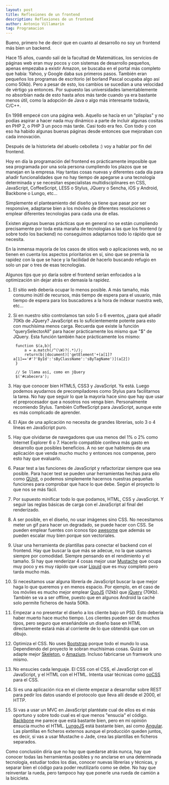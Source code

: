 ```yaml
---
layout: post
title: Reflexiones de un frontend
description: Reflexiones de un frontend
author: Antonio Villamarin
tag: Programacion
---
```


Bueno, primero he de decir que en cuanto al desarrollo no soy un frontend más bien un backend.

Hace 15 años, cuando salí de la facultad de Matemáticas, los servicios de páginas web eran muy pocos y con sistemas de desarrollo pequeños, apenas empezaba a existir Amazon, se buscaba en el portal más completo que había: Yahoo, y Google daba sus primeros pasos. También eran pequeños los programas de escritorio (el borland Pascal ocupaba algo así como 50kb). Pero a pesar de esto, los cambios se sucedían a una velocidad de vértigo ya entonces. Por supuesto las universidades lamentablemente no absorbían nada de esto hasta años más tarde cuando ya era bastante menos útil, como la adopción de Java o algo más interesante todavía, C/C++.

En 1998 empecé con una página web. Aquello se hacía en un "plisplas" y no podías aspirar a hacer nada muy dinámico a parte de incluir algunas cositas en PHP 2, o PHP 3 un poco más tarde. Casi todo era feo. Con todo y con eso ha habido algunas buenas páginas desde entonces que mejoraban con cada innovación.

Después de la historieta del abuelo cebolleta :) voy a hablar por fin del frontend.

Hoy en día la programación del frontend es prácticamente imposible que sea programada por una sola persona cumpliendo los plazos que se manejan en la empresa. Hay tantas cosas nuevas y diferentes cada día para añadir funcionalidades que no hay tiempo de apegarse a una tecnología determinada y se necesitan especialistas multidisciplinares en CSS, JavaScript, CoffeeScript, LESS o Stylus, JQuery o Sencha, iOS y Android, Backbone o Lungo, etc...

Simplemente el planteamiento del diseño ya tiene que pasar por ser responsive, adaptarse bien a los móviles de diferentes resoluciones o emplear diferentes tecnologías para cada una de ellas.

Existen algunas buenas prácticas que en general no se están cumpliendo precisamente por toda esta maraña de tecnologías a las que los frontend (y sobre todo los backend) no conseguimos adaptarnos todo lo rápido que se necesita.

En la inmensa mayoría de los casos de sitios web o aplicaciones web, no se tienen en cuenta los aspectos prioritarios en sí, sino que se premia la rapidez con la que se hace y la facilidad de hacerlo buscando refugio en solo un par o tres de esas tecnologías.

Algunos tips que yo daría sobre el frontend serían enfocados a la optimización sin dejar atrás en demasía la rapidez.

1. El sitio web debería ocupar lo menos posible. A más tamaño, más consumo inútil de recursos, más tiempo de espera para el usuario, más tiempo de espera para los buscadores a la hora de indexar nuestra web, etc...

2. Si en nuestro sitio controlamos tan solo 5 o 6 eventos, ¿para qué añadir 70Kb de JQuery? JavaScript es lo suficientemente potente para esto con muchísima menos carga. Recuerda que existe la función "querySelectorAll" para hacer prácticamente los mismo que "$" de JQuery. Esta función también hace prácticamente los mismo:

        function $(a,b){
            a = a.match(/^(\W)?(.*)/); 
            return(b||document)['getElement'+(a[1]?a[1]=='#'?'ById':'sByClassName':'sByTagName')](a[2])
        }

        // Se llama así, como en jQuery
        $('#cabecera');

3. Hay que conocer bien HTML5, CSS3 y JavaScript. Ya está. Luego podemos ayudarnos de precompiladores como Stylus para facilitarnos la tarea. No hay que seguir lo que la mayoría hace sino que hay que usar el preprocesador que a nosotros nos venga bien. Personalmente recomiendo Stylus. También CoffeeScript para JavaScript, aunque este es más complicado de aprender.

4. El Ajax de una aplicación no necesita de grandes librerías, solo 3 o 4 líneas en JavaScript puro.

5. Hay que olvidarse de navegadores que usa menos del 1% o 2% como Internet Explorer 6 o 7. Hacerlo compatible conlleva más gasto en desarrollo que posibles beneficios. A no ser que hablemos de una aplicación que venda mucho mucho y entonces nos compense, pero esto hay que evaluarlo.

6. Pasar test a las funciones de JavaScript y refactorizar siempre que sea posible. Para hacer test se pueden unar herramientas hechas para ello como [QUnit][1], o podemos simplemente hacernos nuestras pequeñas funciones para comprobar que hace lo que debe. Según el proyecto lo que nos se más fácil.

7. Por supuesto minificar todo lo que podamos, HTML, CSS y JavaScript. Y seguir las reglas básicas de carga con el JavaScript al final del renderizado.

8. A ser posible, en el diseño, no usar imágenes sino CSS. No necesitamos meter un gif para hacer un degradado, se puede hacer con CSS. Se pueden emplear fuentes con iconos tipo [awesome][2] que además se pueden escalar muy bien porque son vectoriales.

9. Usar una herramienta de plantillas para conectar el backend con el frontend. Hay que buscar la que más se adecue, no la que usamos siempre por comodidad. Siempre pensando en el rendimiento y el tamaño. Si hay que renderizar 4 cosas mejor usar [Mustache][3] que ocupa muy poco y es muy rápido que usar [Liquid][4] que es muy completo pero tarda mucho más.

10. Si necesitamos usar alguna librería de JavaScript buscar la que mejor haga lo que queremos y en menos espacio. Por ejemplo, en el caso de los móviles es mucho mejor emplear [QuoJS][5] (12kb) que [jQuery][6] (70Kb). También se va a ser offline, puesto que en algunos Android la caché solo permite ficheros de hasta 50Kb.

11. Empezar a no presentar el diseño a los cliente bajo un PSD. Esto debería haber muerto hace mucho tiempo. Los clientes pueden ser de muchos tipos, pero seguro que enseñándole un diseño base en HTML directamente estará más al corriente de lo que obtendrá que con un dibujo.

12. Optimiza el CSS. No uses [Bootstrap][7] porque todo el mundo lo usa. Dependiendo del proyecto le sobran muchísimas cosas. Quizá se adapte mejor [Skeleton][8], o [Amazium][9]. Incluso fabricarse un framwork uno mismo.

13. No ensucies cada lenguaje. El CSS con el CSS, el JavaScript con el JavaScript, y el HTML con el HTML. Intenta usar técnicas como [ooCSS][10] para el CSS.

14. Si es una aplicación rica en el cliente empezar a desarrollar sobre REST para pedir los datos usando el protocolo que lleva allí desde el 2000, el HTTP.

15. Si vas a usar un MVC en JavaScript plantéate cual de ellos es el más oportuno y sobre todo cual es el que menos "ensucia" el código. [Backbone][11] me parece que está bastante bien, pero en mi opinión ensucia mucho el HTML. [LungoJS][12] está bastante bien, así como [Angular][13]. Las plantillas en ficheros externos aunque el producción queden juntos, es decir, si vas a usar Mustache o Jade, crea las plantillas en ficheros separados.

Como conclusión diría que no hay que quedarse atrás nunca, hay que conocer todas las herramientas posibles y no anclarse en una determinada tecnología, estudiar todos los días, conocer nuevas librerías y técnicas, y separar bien el código para poder reutilizarlo como se debe. No hay que reinventar la rueda, pero tampoco hay que ponerle una rueda de camión a la bicicleta.

[1]: //qunitjs.com
[2]: //fortawesome.github.io/Font-Awesome
[3]: //mustache.github.io
[4]: //github.com/Shopify/liquid
[5]: //quojs.tapquo.com
[6]: //jquery.com
[7]: //twitter.github.io/bootstrap
[8]: //www.getskeleton.com
[9]: //www.amazium.co.uk
[10]: //oocss.org
[11]: //backbonejs.org
[12]: //lungo.tapquo.com
[13]: //angularjs.org
